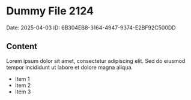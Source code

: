 # Dummy File 2124

Date: 2025-04-03
ID: 6B304EB8-3164-4947-9374-E2BF92C500DD

## Content

Lorem ipsum dolor sit amet, consectetur adipiscing elit.
Sed do eiusmod tempor incididunt ut labore et dolore magna aliqua.

* Item 1
* Item 2
* Item 3


